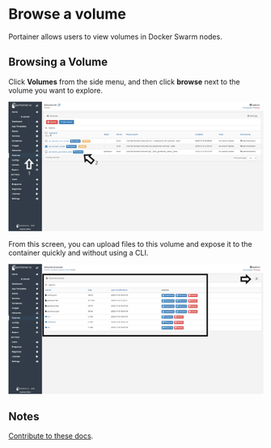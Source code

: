 # Browse a volume

Portainer allows users to view volumes in Docker Swarm nodes.

## Browsing a Volume

Click <b>Volumes</b> from the side menu, and then click <b>browse</b> next to the volume you want to explore.

![volumes](assets/browse_1.png)

From this screen, you can upload files to this volume and expose it to the container quickly and without using a CLI.

![volumes](assets/browse_2.png)

## Notes

[Contribute to these docs](https://github.com/portainer/portainer-docs/blob/master/contributing.md).